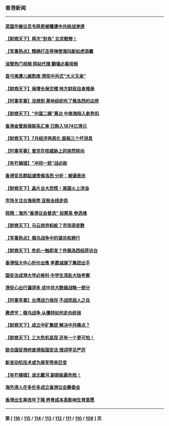 ### 香港新闻
---
#### [英国华裔议员韦鸣恩被曝遭中共统战渗透](../../pages/ncid1349362/n13799344.md?08110045) 
#### [【财商天下】两次“封岛” 北京赔惨！](../../pages/ncid1349362/n13799013.md?08110045) 
#### [【军事热点】精确打击导弹使海玛斯如虎添翼](../../pages/ncid1349362/n13798351.md?08110045) 
#### [油管热门视频 网站代理 翻墙必看视频](http://209.222.30.114:81/youtube.html?08110045)
#### [袁弓夷遭儿媳割席 港现中共式“大义灭亲”](../../pages/ncid1349362/n13798585.md?08110045) 
#### [【财商天下】保增长保交楼 地方财政自身难保](../../pages/ncid1349362/n13798346.md?08110045) 
#### [【时事军事】没想到 基地组织吃了佩洛西的瓜捞](../../pages/ncid1349362/n13797112.md?08110045) 
#### [【财商天下】“中国二姨”离台 中南海陷入新危机](../../pages/ncid1349362/n13796698.md?08110045) 
#### [香港金管局保联系汇率 已购入1874亿港元](../../pages/ncid1349362/n13796058.md?08110045) 
#### [【财商天下】7月经济再恶化 面临三个坏消息](../../pages/ncid1349362/n13795821.md?08110045) 
#### [【时事军事】普京在核威胁上的突然转向](../../pages/ncid1349362/n13795291.md?08110045) 
#### [【有冇搞错】“冲冠一怒”战必败](../../pages/ncid1349362/n13795285.md?08110045) 
#### [香港官员群起谴责佩洛西 分析：被逼表忠](../../pages/ncid1349362/n13795260.md?08110045) 
#### [【财商天下】晶片业大恐慌！美国火上浇油](../../pages/ncid1349362/n13794888.md?08110045) 
#### [市场关注台海局势 亚股全线走低](../../pages/ncid1349362/n13794444.md?08110045) 
#### [程翔：海外“香港议会普选” 投票易 参选难](../../pages/ncid1349362/n13794180.md?08110045) 
#### [【财商天下】马云放弃蚂蚁？市场添变数](../../pages/ncid1349362/n13794043.md?08110045) 
#### [【军事热点】俄乌战争中的谋杀和罪行](../../pages/ncid1349362/n13794020.md?08110045) 
#### [【财商天下】危机一触即发？传佩洛西经菲访台](../../pages/ncid1349362/n13793484.md?08110045) 
#### [香港恒大中心折价出售 李嘉诚旗下集团出手](../../pages/ncid1349362/n13793468.md?08110045) 
#### [国安法成港大学必修科 中学生须赴大陆考察](../../pages/ncid1349362/n13793389.md?08110045) 
#### [港安心出行漏洞多 成中共大数据战略一部分](../../pages/ncid1349362/n13793044.md?08110045) 
#### [【时事军事】台湾战力保存 不战而屈人之兵](../../pages/ncid1349362/n13792389.md?08110045) 
#### [惠虎宇：俄乌战争 从僵持如何走向终局](../../pages/ncid1349362/n13792139.md?08110045) 
#### [【财商天下】成立中矿集团 解决中共痛点？](../../pages/ncid1349362/n13791867.md?08110045) 
#### [【财商天下】三大危机显现 还有一个更可怕！](../../pages/ncid1349362/n13791120.md?08110045) 
#### [联合国促港府废港版国安法 措词罕见严厉](../../pages/ncid1349362/n13790942.md?08110045) 
#### [新发动机技术或为美军带来巨变](../../pages/ncid1349362/n13790662.md?08110045) 
#### [【有冇搞错】谈北戴河 副部级最危险！](../../pages/ncid1349362/n13790376.md?08110045) 
#### [海外港人在多伦多成立香港议会筹委会](../../pages/ncid1349362/n13790347.md?08110045) 
#### [香港出生率连年下降 养育成本高影响生育意愿](../../pages/ncid1349362/n13790511.md?08110045) 

---
#### 第 [ [116](./116.md?08110045) / [115](./115.md?08110045) / [114](./114.md?08110045) / [113](./113.md?08110045) / [112](./112.md?08110045) / [111](./111.md?08110045) / [110](./110.md?08110045) / [109](./109.md?08110045) ] 页
